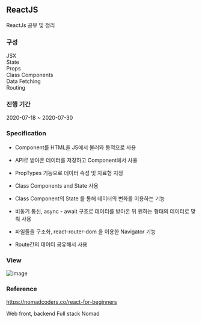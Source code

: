 ## ReactJS

ReactJs 공부 및 정리

### 구성    
JSX   
State   
Props   
Class Components    
Data Fetching   
Routing   

### 진행 기간
2020-07-18 ~ 2020-07-30

### Specification

- Component를 HTML을 JS에서 불러와 동적으로 사용

- API로 받아온 데이터를 저장하고 Component에서 사용

- PropTypes 기능으로 데이터 속성 및 자료형 지정

- Class Components and State 사용

- Class Component의 State 를 통해 데이터의 변화를 이용하는 기능


- 비동기 통신, async - await 구조로 데이터를 받아온 뒤 원하는 형태의 데이터로 맞춰 사용

- 파일들을 구조화, react-router-dom 을 이용한 Navigator 기능

- Route간의 데이터 공유해서 사용


### View

![image](https://user-images.githubusercontent.com/44837403/181673004-c975b511-a7c2-4938-8a40-a13cd2590f50.png)


### Reference
https://nomadcoders.co/react-for-beginners    

Web front, backend Full stack Nomad 






